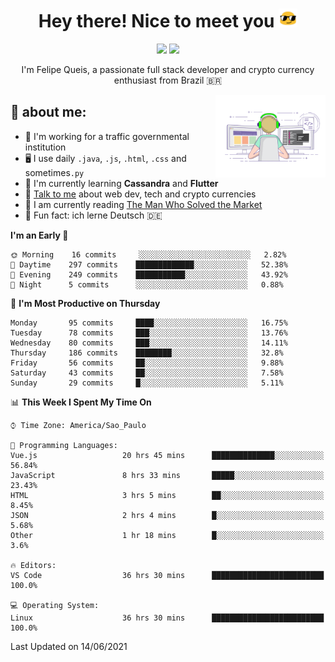 
<h1 align="center">Hey there! Nice to meet you <img src="assets/sunglasses.gif" width="30"/></h1>

<p align="center">
  <a href="https://www.linkedin.com/in/fqueis"><img src="https://img.shields.io/badge/-LinkedIn-blue?style=flat&logo=Linkedin&logoColor=white" /></a>
  <a href="mailto:fqueis@gmail.com"><img src="https://img.shields.io/badge/-Gmail-c14438?style=flat&logo=Gmail&logoColor=white" /></a>
</p>

<p align="center">I'm Felipe Queis, a passionate full stack developer and crypto currency enthusiast from Brazil 🇧🇷</p>

<img width="35%" align="right" alt="fqueis" src="assets/profile.gif" /></p>

## 🤵 about me:

- 🏢 I'm working for a traffic governmental institution
- 🖥️ I use daily `.java`, `.js`, `.html`, `.css` and sometimes`.py`
- 🌱 I'm currently learning **Cassandra** and **Flutter**
- 💬 [Talk to me](https://github.com/fqueis/fqueis/discussions) about web dev, tech and crypto currencies
- 📖 I am currently reading [The Man Who Solved the Market](https://amzn.com/073521798X)
- 💭 Fun fact: ich lerne Deutsch 🇩🇪

<!--START_SECTION:waka-->
**I'm an Early 🐤** 

```text
🌞 Morning    16 commits     ░░░░░░░░░░░░░░░░░░░░░░░░░   2.82% 
🌆 Daytime    297 commits    █████████████░░░░░░░░░░░░   52.38% 
🌃 Evening    249 commits    ███████████░░░░░░░░░░░░░░   43.92% 
🌙 Night      5 commits      ░░░░░░░░░░░░░░░░░░░░░░░░░   0.88%

```
📅 **I'm Most Productive on Thursday** 

```text
Monday       95 commits     ████░░░░░░░░░░░░░░░░░░░░░   16.75% 
Tuesday      78 commits     ███░░░░░░░░░░░░░░░░░░░░░░   13.76% 
Wednesday    80 commits     ███░░░░░░░░░░░░░░░░░░░░░░   14.11% 
Thursday     186 commits    ████████░░░░░░░░░░░░░░░░░   32.8% 
Friday       56 commits     ██░░░░░░░░░░░░░░░░░░░░░░░   9.88% 
Saturday     43 commits     ██░░░░░░░░░░░░░░░░░░░░░░░   7.58% 
Sunday       29 commits     █░░░░░░░░░░░░░░░░░░░░░░░░   5.11%

```


📊 **This Week I Spent My Time On** 

```text
⌚︎ Time Zone: America/Sao_Paulo

💬 Programming Languages: 
Vue.js                   20 hrs 45 mins      ██████████████░░░░░░░░░░░   56.84% 
JavaScript               8 hrs 33 mins       █████░░░░░░░░░░░░░░░░░░░░   23.43% 
HTML                     3 hrs 5 mins        ██░░░░░░░░░░░░░░░░░░░░░░░   8.45% 
JSON                     2 hrs 4 mins        █░░░░░░░░░░░░░░░░░░░░░░░░   5.68% 
Other                    1 hr 18 mins        █░░░░░░░░░░░░░░░░░░░░░░░░   3.6%

🔥 Editors: 
VS Code                  36 hrs 30 mins      █████████████████████████   100.0%

💻 Operating System: 
Linux                    36 hrs 30 mins      █████████████████████████   100.0%

```


 Last Updated on 14/06/2021
<!--END_SECTION:waka-->

